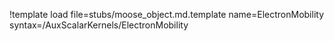 !template load file=stubs/moose_object.md.template name=ElectronMobility syntax=/AuxScalarKernels/ElectronMobility